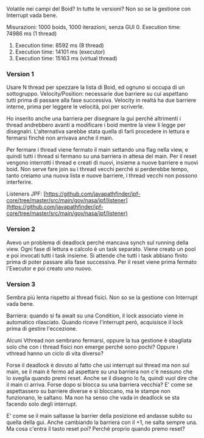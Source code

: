 Volatile nei campi del Boid? In tutte le versioni?
Non so se la gestione con Interrupt vada bene.

Misurazioni: 1000 boids, 1000 iterazioni, senza GUI
0. Execution time: 74986 ms (1 thread)
1. Execution time: 8592 ms (8 thread)
2. Execution time: 14101 ms (executor)
3. Execution time: 15163 ms (virtual thread)


### Version 1
Usare N thread per spezzare la lista di Boid, ed ognuno si occupa di un sottogruppo.
Velocity/Position: necessarie due barriere su cui aspettano tutti prima di passare alla fase successiva.
Velocity in realtà ha due barriere interne, prima per leggere le velocità, poi per scriverle.

Ho inserito anche una barriera per disegnare la gui perché altrimenti i thread andrebbero avanti a modificare i boid mentre la view li legge per disegnalri. 
L'alternativa sarebbe stata quella di farli procedere in lettura e fermarsi finché non arrivava anche il main. 

Per fermare i thread viene fermato il main settando una flag nella view, e quindi tutti i thread si fermano su una barriera in attesa del main. 
Per il reset vengono interrotti i thread e creati di nuovi, insieme a nuove barriere e nuovi boid. 
Non serve fare join su i thread vecchi perché si perderebbe tempo, tanto creiamo una nuova lista e nuove barriere, i thread vecchi non possono interferire. 



Listeners JPF:
[https://github.com/javapathfinder/jpf-core/tree/master/src/main/gov/nasa/jpf/listener](https://github.com/javapathfinder/jpf-core/tree/master/src/main/gov/nasa/jpf/listener)


### Version 2
Avevo un problema di deadlock perché mancava synch sul running della view.
Ogni fase di lettura e calcolo è un task separato. Viene creato un pool e poi invocati tutti i task insieme. 
Si attende che tutti i task abbiano finito prima di poter passare alla fase successiva.
Per il reset viene prima fermato l'Executor e poi creato uno nuovo.

### Version 3
Sembra più lenta rispetto ai thread fisici.
Non so se la gestione con Interrupt vada bene.

Barriera: quando si fa await su una Condition, il lock associato viene in automatico rilasciato. 
Quando riceve l'interrupt però, acquisisce il lock prima di gestire l'eccezione. 

Alcuni Vthread non sembrano fermarsi, oppure la tua gestione è sbagliata solo che con i thread fisici non emerge perché sono pochi?
Oppure i vthread hanno un ciclo di vita diverso?

Forse il deadlock è dovuto al fatto che usi interrupt sui thread ma non sul main, se il main è fermo ad aspettare su una barriera non c'è nessuno che lo sveglia quando premi reset. 
Anche se il disegno lo fa, quindi vuol dire che il main ci arriva. Forse dopo si blocca su una barriera vecchia?
E' come se aspettassero su barriere diverse e si bloccano, ma le stampe non funzionano, le saltano.
Ma non ha senso che vada in deadlock se sta facendo solo degli interrupt. 

E' come se il main saltasse la barrier della posizione ed andasse subito su quella della gui. Anche cambiando la barriera con il +1, ne salta sempre una.
Ma cosa c'entra il tasto reset poi? Perché proprio quando premo reset?